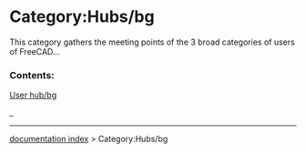 # Category:Hubs/bg
This category gathers the meeting points of the 3 broad categories of users of FreeCAD\...

### Contents:

[User hub/bg](User_hub/bg.md)

_

---
[documentation index](../README.md) > Category:Hubs/bg
